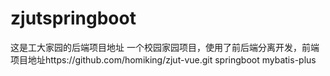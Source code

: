 # zjutspringboot
这是工大家园的后端项目地址
一个校园家园项目，使用了前后端分离开发，前端项目地址https://github.com/homiking/zjut-vue.git
springboot mybatis-plus

